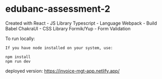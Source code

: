 # edubanc-assessment-2

Created with 
    React - JS Library
    Typescript - Language
    Webpack - Build
    Babel
    ChakraUI - CSS Library
    Formik/Yup - Form Validation

To run locally:

    If you have node installed on your system, use:

    npm install
    npm run dev

deployed version: https://invoice-mgt-app.netlify.app/
